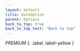 ```yaml
---
layout: default
title: DataOption
parent: Options
back_to_top: true
back_to_top_text: "Back to top"
---
```



PREMIUM
{: .label .label-yellow }